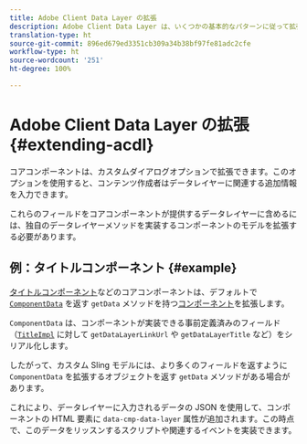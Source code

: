 ```yaml
---
title: Adobe Client Data Layer の拡張
description: Adobe Client Data Layer は、いくつかの基本的なパターンに従って拡張できます
translation-type: ht
source-git-commit: 896ed679ed3351cb309a34b38bf97fe81adc2cfe
workflow-type: ht
source-wordcount: '251'
ht-degree: 100%

---
```



# Adobe Client Data Layer の拡張 {#extending-acdl}

コアコンポーネントは、カスタムダイアログオプションで拡張できます。このオプションを使用すると、コンテンツ作成者はデータレイヤーに関連する追加情報を入力できます。

これらのフィールドをコアコンポーネントが提供するデータレイヤーに含めるには、独自のデータレイヤーメソッドを実装するコンポーネントのモデルを拡張する必要があります。

## 例：タイトルコンポーネント {#example}

[タイトルコンポーネント](https://github.com/adobe/aem-core-wcm-components/blob/master/bundles/core/src/main/java/com/adobe/cq/wcm/core/components/models/Title.java)などのコアコンポーネントは、デフォルトで [`ComponentData`](https://github.com/adobe/aem-core-wcm-components/blob/master/bundles/core/src/main/java/com/adobe/cq/wcm/core/components/models/datalayer/ComponentData.java) を返す `getData` メソッドを持つ[コンポーネント](https://github.com/adobe/aem-core-wcm-components/blob/master/bundles/core/src/main/java/com/adobe/cq/wcm/core/components/models/Title.java)を拡張します。

`ComponentData` は、コンポーネントが実装できる事前定義済みのフィールド（[`TitleImpl`](https://github.com/adobe/aem-core-wcm-components/blob/master/bundles/core/src/main/java/com/adobe/cq/wcm/core/components/internal/models/v1/TitleImpl.java) に対して `getDataLayerLinkUrl` や `getDataLayerTitle` など）をシリアル化します。

したがって、カスタム Sling モデルには、より多くのフィールドを返すように `ComponentData` を拡張するオブジェクトを返す `getData` メソッドがある場合があります。

これにより、データレイヤーに入力されるデータの JSON を使用して、コンポーネントの HTML 要素に `data-cmp-data-layer` 属性が追加されます。この時点で、このデータをリッスンするスクリプトや関連するイベントを実装できます。
